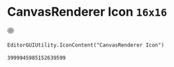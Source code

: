 # CanvasRenderer Icon `16x16`
<img src="/img/CanvasRenderer%20Icon.png" width=16 height=16>

``` CSharp
EditorGUIUtility.IconContent("CanvasRenderer Icon")
```
```
3999945985152639599
```

